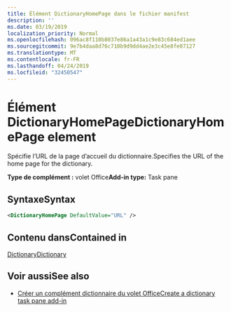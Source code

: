 ```yaml
---
title: Élément DictionaryHomePage dans le fichier manifest
description: ''
ms.date: 03/19/2019
localization_priority: Normal
ms.openlocfilehash: 096ac8f110b8037e86a1a43a1c9e83c684ed1aee
ms.sourcegitcommit: 9e7b4daa8d76c710b9d9dd4ae2e3c45e8fe07127
ms.translationtype: MT
ms.contentlocale: fr-FR
ms.lasthandoff: 04/24/2019
ms.locfileid: "32450547"
---
```

# <a name="dictionaryhomepage-element"></a><span data-ttu-id="74c41-102">Élément DictionaryHomePage</span><span class="sxs-lookup"><span data-stu-id="74c41-102">DictionaryHomePage element</span></span>

<span data-ttu-id="74c41-103">Spécifie l’URL de la page d’accueil du dictionnaire.</span><span class="sxs-lookup"><span data-stu-id="74c41-103">Specifies the URL of the home page for the dictionary.</span></span>

<span data-ttu-id="74c41-104">**Type de complément :** volet Office</span><span class="sxs-lookup"><span data-stu-id="74c41-104">**Add-in type:** Task pane</span></span>

## <a name="syntax"></a><span data-ttu-id="74c41-105">Syntaxe</span><span class="sxs-lookup"><span data-stu-id="74c41-105">Syntax</span></span>

```XML
<DictionaryHomePage DefaultValue="URL" />
```

## <a name="contained-in"></a><span data-ttu-id="74c41-106">Contenu dans</span><span class="sxs-lookup"><span data-stu-id="74c41-106">Contained in</span></span>

[<span data-ttu-id="74c41-107">Dictionary</span><span class="sxs-lookup"><span data-stu-id="74c41-107">Dictionary</span></span>](dictionary.md)

## <a name="see-also"></a><span data-ttu-id="74c41-108">Voir aussi</span><span class="sxs-lookup"><span data-stu-id="74c41-108">See also</span></span>

- [<span data-ttu-id="74c41-109">Créer un complément dictionnaire du volet Office</span><span class="sxs-lookup"><span data-stu-id="74c41-109">Create a dictionary task pane add-in</span></span>](/office/dev/add-ins/word/dictionary-task-pane-add-ins)
    
